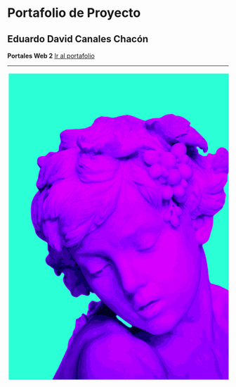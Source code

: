 # Portafolio de Proyecto
## Eduardo David Canales Chacón
**Portales Web 2**
[Ir al portafolio](https://edpeace.github.io/DPW2/Portafolio/index.html)
***
![logo](Portafolio/img/vw.svg)